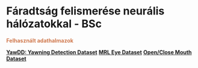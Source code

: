 # Fáradtság felismerése neurális hálózatokkal - BSc

<p style="color:#D0794E; font-weight:bold;">Felhasznált adathalmazok</p>

**[YawDD: Yawning Detection Dataset](https://doi.org/10.21227/e1qm-hb90)**
**[MRL Eye Dataset](https://www.kaggle.com/datasets/tauilabdelilah/mrl-eye-dataset)**
**[Open/Close Mouth Dataset](https://universe.roboflow.com/viviana/open-close-mouth)**




